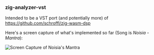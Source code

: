 ### zig-analyzer-vst
Intended to be a VST port (and potentially more) of https://github.com/schroffl/zig-wasm-dsp

Here's a screen capture of what's implemented so far (Song is _Noisia - Mantra_):

![Screen Capture of Noisia's Mantra](recording.gif)
